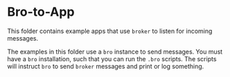 # Bro-to-App

This folder contains example apps that use `broker` to listen for incoming messages.

The examples in this folder use a `bro` instance to send messages. You must have a `bro` installation, such that you can run the `.bro` scripts. The scripts will instruct `bro` to send `broker` messages and print or log something.